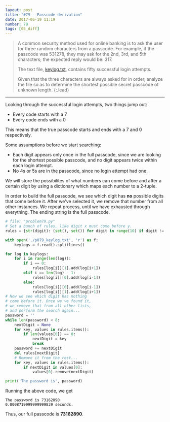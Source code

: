 ```yaml
---
layout: post
title: "#79 - Passcode derivation"
date: 2017-06-19 11:19
number: 79
tags: [05_diff]
---
```

> A common security method used for online banking is to ask the user for three random characters from a passcode. For example, if the passcode was 531278, they may ask for the 2nd, 3rd, and 5th characters; the expected reply would be: 317.
> 
> The text file, [keylog.txt](https://projecteuler.net/project/resources/p079_keylog.txt), contains fifty successful login attempts.
> 
> Given that the three characters are always asked for in order, analyze the file so as to determine the shortest possible secret passcode of unknown length.
{:.lead}
* * *

Looking through the successful login attempts, two things jump out:
* Every code starts with a 7
* Every code ends with a 0

This means that the true passcode starts and ends with a 7 and 0 respectively.

Some assumptions before we start searching:
* Each digit appears only once in the full passcode, since we are looking for the shortest possible passcode, and no digit appears twice within each login attempt.
* No 4s or 5s are in the passcode, since no login attempt had one.

We will store the possibilites of what numbers can come before and after a certain digit by using a dictionary which maps each number to a 2-tuple.

In order to build the full passcode, we see which digit has **no** possible digits that come before it. After we've selected it, we remove that number from all other instances. We repeat process, until we have exhausted through everything. The ending string is the full passcode.
```python
# file: "problem79.py"
# Set a bunch of rules, like digit x must come before y.
rules = {str(digit): (set(), set()) for digit in range(10) if digit != 4 and digit != 5}

with open('./p079_keylog.txt', 'r') as f:
    keylogs = f.read().splitlines()

for log in keylogs:
    for i in range(len(log)):
        if i == 0:
            rules[log[i]][1].add(log[i+1])
        elif i == len(log) - 1:
            rules[log[i]][0].add(log[i-1])
        else:
            rules[log[i]][0].add(log[i-1])
            rules[log[i]][1].add(log[i+1])
# Now we see which digit has nothing
# come before it. Once we've found it,
# we remove that from all other lists,
# and perform the search again...
password = ''
while len(password) < 8:
    nextDigit = None
    for key, values in rules.items():
        if len(values[0]) == 0:
            nextDigit = key
            break
    password += nextDigit
    del rules[nextDigit]
    # Remove it from the rest...
    for key, values in rules.items():
        if nextDigit in values[0]:
            values[0].remove(nextDigit)

print('The password is', password)
```
Running the above code, we get
```
The password is 73162890
0.0008719999999999839 seconds.
```
Thus, our full passcode is **73162890**.